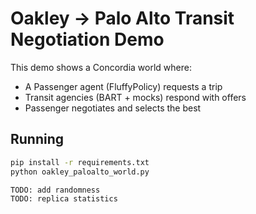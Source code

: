 # Oakley → Palo Alto Transit Negotiation Demo

This demo shows a Concordia world where:
- A Passenger agent (FluffyPolicy) requests a trip
- Transit agencies (BART + mocks) respond with offers
- Passenger negotiates and selects the best

## Running
```bash
pip install -r requirements.txt
python oakley_paloalto_world.py

TODO: add randomness
TODO: replica statistics
